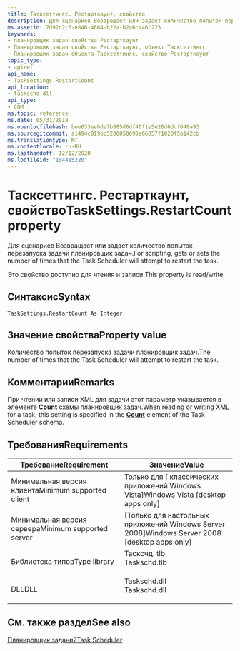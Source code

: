 ```yaml
---
title: Тасксеттингс. Рестарткаунт, свойство
description: Для сценариев Возвращает или задает количество попыток перезапуска задачи планировщик задач.
ms.assetid: 7d92c2c6-e846-4664-b22a-b2a6ca46c225
keywords:
- планировщик задач свойства Рестарткаунт
- Планировщик задач свойства Рестарткаунт, объект Тасксеттингс
- Планировщик задач объекта Тасксеттингс, свойство Рестарткаунт
topic_type:
- apiref
api_name:
- TaskSettings.RestartCount
api_location:
- taskschd.dll
api_type:
- COM
ms.topic: reference
ms.date: 05/31/2018
ms.openlocfilehash: bee033eebde7b085d6df40f1e5e20d6dcf640a93
ms.sourcegitcommit: a1494c819bc5200050696e66057f1020f5b142cb
ms.translationtype: MT
ms.contentlocale: ru-RU
ms.lasthandoff: 12/12/2020
ms.locfileid: "104415220"
---
```

# <a name="tasksettingsrestartcount-property"></a><span data-ttu-id="1dece-106">Тасксеттингс. Рестарткаунт, свойство</span><span class="sxs-lookup"><span data-stu-id="1dece-106">TaskSettings.RestartCount property</span></span>

<span data-ttu-id="1dece-107">Для сценариев Возвращает или задает количество попыток перезапуска задачи планировщик задач.</span><span class="sxs-lookup"><span data-stu-id="1dece-107">For scripting, gets or sets the number of times that the Task Scheduler will attempt to restart the task.</span></span>

<span data-ttu-id="1dece-108">Это свойство доступно для чтения и записи.</span><span class="sxs-lookup"><span data-stu-id="1dece-108">This property is read/write.</span></span>

## <a name="syntax"></a><span data-ttu-id="1dece-109">Синтаксис</span><span class="sxs-lookup"><span data-stu-id="1dece-109">Syntax</span></span>


```VB
TaskSettings.RestartCount As Integer
```



## <a name="property-value"></a><span data-ttu-id="1dece-110">Значение свойства</span><span class="sxs-lookup"><span data-stu-id="1dece-110">Property value</span></span>

<span data-ttu-id="1dece-111">Количество попыток перезапуска задачи планировщик задач.</span><span class="sxs-lookup"><span data-stu-id="1dece-111">The number of times that the Task Scheduler will attempt to restart the task.</span></span>

## <a name="remarks"></a><span data-ttu-id="1dece-112">Комментарии</span><span class="sxs-lookup"><span data-stu-id="1dece-112">Remarks</span></span>

<span data-ttu-id="1dece-113">При чтении или записи XML для задачи этот параметр указывается в элементе [**Count**](taskschedulerschema-count-restarttype-element.md) схемы планировщик задач.</span><span class="sxs-lookup"><span data-stu-id="1dece-113">When reading or writing XML for a task, this setting is specified in the [**Count**](taskschedulerschema-count-restarttype-element.md) element of the Task Scheduler schema.</span></span>

## <a name="requirements"></a><span data-ttu-id="1dece-114">Требования</span><span class="sxs-lookup"><span data-stu-id="1dece-114">Requirements</span></span>



| <span data-ttu-id="1dece-115">Требование</span><span class="sxs-lookup"><span data-stu-id="1dece-115">Requirement</span></span> | <span data-ttu-id="1dece-116">Значение</span><span class="sxs-lookup"><span data-stu-id="1dece-116">Value</span></span> |
|-------------------------------------|-----------------------------------------------------------------------------------------|
| <span data-ttu-id="1dece-117">Минимальная версия клиента</span><span class="sxs-lookup"><span data-stu-id="1dece-117">Minimum supported client</span></span><br/> | <span data-ttu-id="1dece-118">Только для \[ классических приложений Windows Vista\]</span><span class="sxs-lookup"><span data-stu-id="1dece-118">Windows Vista \[desktop apps only\]</span></span><br/>                                          |
| <span data-ttu-id="1dece-119">Минимальная версия сервера</span><span class="sxs-lookup"><span data-stu-id="1dece-119">Minimum supported server</span></span><br/> | <span data-ttu-id="1dece-120">\[Только для настольных приложений Windows Server 2008\]</span><span class="sxs-lookup"><span data-stu-id="1dece-120">Windows Server 2008 \[desktop apps only\]</span></span><br/>                                    |
| <span data-ttu-id="1dece-121">Библиотека типов</span><span class="sxs-lookup"><span data-stu-id="1dece-121">Type library</span></span><br/>             | <dl> <span data-ttu-id="1dece-122"><dt>Тасксчд. tlb</dt></span><span class="sxs-lookup"><span data-stu-id="1dece-122"><dt>Taskschd.tlb</dt></span></span> </dl> |
| <span data-ttu-id="1dece-123">DLL</span><span class="sxs-lookup"><span data-stu-id="1dece-123">DLL</span></span><br/>                      | <dl> <span data-ttu-id="1dece-124"><dt>Taskschd.dll</dt></span><span class="sxs-lookup"><span data-stu-id="1dece-124"><dt>Taskschd.dll</dt></span></span> </dl> |



## <a name="see-also"></a><span data-ttu-id="1dece-125">См. также раздел</span><span class="sxs-lookup"><span data-stu-id="1dece-125">See also</span></span>

<dl> <dt>

[<span data-ttu-id="1dece-126">Планировщик заданий</span><span class="sxs-lookup"><span data-stu-id="1dece-126">Task Scheduler</span></span>](task-scheduler-start-page.md)
</dt> </dl>

 

 





